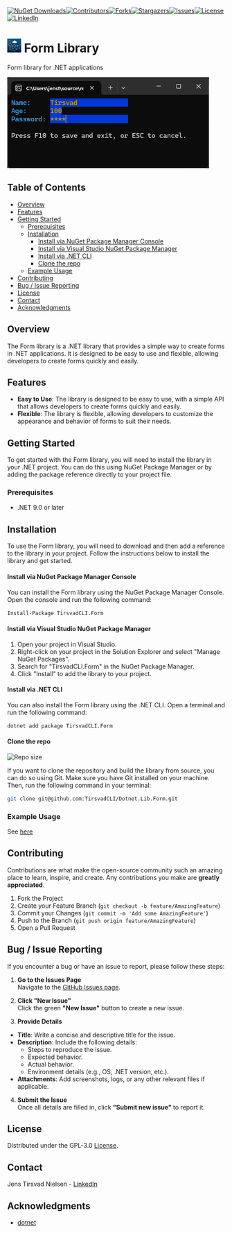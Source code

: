 [![NuGet Downloads][nuget-shield]][nuget-url][![Contributors][contributors-shield]][contributors-url][![Forks][forks-shield]][forks-url][![Stargazers][stars-shield]][stars-url][![Issues][issues-shield]][issues-url][![License][license-shield]][license-url][![LinkedIn][linkedin-shield]][linkedin-url]

# ![logo][logo] Form Library
Form library for .NET applications

[![screenshot 1][screenshot1]][screenshot1-url]

## Table of Contents 
- [Overview](#overview)
- [Features](#features)
- [Getting Started](#getting-started)
  - [Prerequisites](#prerequisites)
  - [Installation](#installation)
    - [Install via NuGet Package Manager Console](#install-via-nuget-package-manager-console)
    - [Install via Visual Studio NuGet Package Manager](#install-via-visual-studio-nuget-package-manager)
    - [Install via .NET CLI](#install-via-dotnet-cli)
    - [Clone the repo](#clone-the-repo)
  - [Example Usage](#example-usage)
- [Contributing](#contributing)
- [Bug / Issue Reporting](#bug--issue-reporting)
- [License](#license)
- [Contact](#contact)
- [Acknowledgments](#acknowledgments)

## Overview
The Form library is a .NET library that provides a simple way to create forms in .NET applications. It is designed to be easy to use and flexible, allowing developers to create forms quickly and easily.

## Features
- **Easy to Use**: The library is designed to be easy to use, with a simple API that allows developers to create forms quickly and easily.
- **Flexible**: The library is flexible, allowing developers to customize the appearance and behavior of forms to suit their needs.

## Getting Started
To get started with the Form library, you will need to install the library in your .NET project. You can do this using NuGet Package Manager or by adding the package reference directly to your project file.

### Prerequisites
- .NET 9.0 or later

## Installation
To use the Form library, you will need to download and then add a reference to the library in your project. Follow the instructions below to install the library and get started.

#### Install via NuGet Package Manager Console
You can install the Form library using the NuGet Package Manager Console. Open the console and run the following command:
```bash
Install-Package TirsvadCLI.Form
```

#### Install via Visual Studio NuGet Package Manager
1. Open your project in Visual Studio.
2. Right-click on your project in the Solution Explorer and select "Manage NuGet Packages".
3. Search for "TirsvadCLI.Form" in the NuGet Package Manager.
4. Click "Install" to add the library to your project. 

#### Install via .NET CLI
You can also install the Form library using the .NET CLI. Open a terminal and run the following command:
```bash
dotnet add package TirsvadCLI.Form
```

#### Clone the repo
![Repo size][repos-size-shield]

If you want to clone the repository and build the library from source, you can do so using Git. Make sure you have Git installed on your machine. Then, run the following command in your terminal:

```bash
git clone git@github.com:TirsvadCLI/Dotnet.Lib.Form.git
```

### Example Usage
See [here](https://raw.githubusercontent.com/TirsvadCLI/Dotnet.Lib.Form/master/src/Example/Example.cs)


## Contributing
Contributions are what make the open-source community such an amazing place to learn, inspire, and create. Any contributions you make are **greatly appreciated**.

1. Fork the Project
2. Create your Feature Branch (`git checkout -b feature/AmazingFeature`)
3. Commit your Changes (`git commit -m 'Add some AmazingFeature'`)
4. Push to the Branch (`git push origin feature/AmazingFeature`)
5. Open a Pull Request

## Bug / Issue Reporting  
If you encounter a bug or have an issue to report, please follow these steps:  

1. **Go to the Issues Page**  
  Navigate to the [GitHub Issues page][githubIssue-url].

2. **Click "New Issue"**  
  Click the green **"New Issue"** button to create a new issue.  

3. **Provide Details**  
  - **Title**: Write a concise and descriptive title for the issue.  
  - **Description**: Include the following details:  
    - Steps to reproduce the issue.  
    - Expected behavior.  
    - Actual behavior.  
    - Environment details (e.g., OS, .NET version, etc.).  
  - **Attachments**: Add screenshots, logs, or any other relevant files if applicable.  

4. **Submit the Issue**  
  Once all details are filled in, click **"Submit new issue"** to report it.  

## License
Distributed under the GPL-3.0 [License][license-url].

## Contact
Jens Tirsvad Nielsen - [LinkedIn][linkedin-url]

## Acknowledgments
- [dotnet](https://dotnet.microsoft.com/)

<!-- MARKDOWN LINKS & IMAGES -->
[contributors-shield]: https://img.shields.io/github/contributors/TirsvadCLI/Dotnet.Lib.Form?style=for-the-badge
[contributors-url]: https://github.com/TirsvadCLI/Dotnet.Lib.Form/graphs/contributors
[forks-shield]: https://img.shields.io/github/forks/TirsvadCLI/Dotnet.Lib.Form?style=for-the-badge
[forks-url]: https://github.com/TirsvadCLI/Dotnet.Lib.Form/network/members
[stars-shield]: https://img.shields.io/github/stars/TirsvadCLI/Dotnet.Lib.Form?style=for-the-badge
[stars-url]: https://github.com/TirsvadCLI/Dotnet.Lib.Form/stargazers
[issues-shield]: https://img.shields.io/github/issues/TirsvadCLI/Dotnet.Lib.Form?style=for-the-badge
[issues-url]: https://github.com/TirsvadCLI/Dotnet.Lib.Form/issues
[license-shield]: https://img.shields.io/github/license/TirsvadCLI/Dotnet.Lib.Form?style=for-the-badge
[license-url]: https://github.com/TirsvadCLI/Dotnet.Lib.Form/blob/master/LICENSE
[linkedin-shield]: https://img.shields.io/badge/-LinkedIn-black.svg?style=for-the-badge&logo=linkedin&colorB=555
[linkedin-url]: https://www.linkedin.com/in/jens-tirsvad-nielsen-13b795b9/
[githubIssue-url]: https://github.com/TirsvadCLI/Dotnet.Lib.Form/issues/
[repos-size-shield]: https://img.shields.io/github/repo-size/TirsvadCLI/Dotnet.Lib.Form?style=for-the-badg

[nuget-shield]: https://img.shields.io/nuget/dt/TirsvadCLI.Form?style=for-the-badge
[nuget-url]: https://www.nuget.org/packages/TirsvadCLI.Form/

[logo]: https://raw.githubusercontent.com/TirsvadCLI/Dotnet.Lib.Form/main/image/logo/32x32/logo.png

[screenshot1]: https://raw.githubusercontent.com/TirsvadCLI/Dotnet.Lib.Form/main/image/small/Screenshot1.png
[screenshot1-url]: https://raw.githubusercontent.com/TirsvadCLI/Dotnet.Lib.Form/main/image/Screenshot1.png

[example-url]: https://raw.githubusercontent.com/TirsvadCLI/Dotnet.Lib.Form/master/src/Example/Examples.cs
